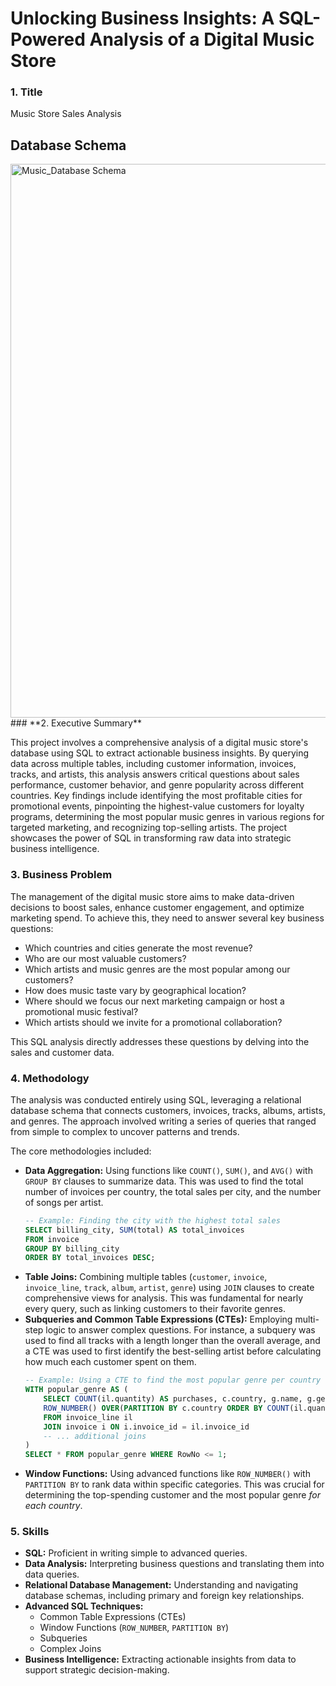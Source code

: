 
# Unlocking Business Insights: A SQL-Powered Analysis of a Digital Music Store

### **1. Title**

Music Store Sales Analysis
## Database Schema
<img width="984" height="886" alt="Music_Database Schema" src="https://github.com/user-attachments/assets/f45c642f-49cc-416d-bc1e-3b13a221bfe2" />
### **2. Executive Summary**

This project involves a comprehensive analysis of a digital music store's database using SQL to extract actionable business insights. By querying data across multiple tables, including customer information, invoices, tracks, and artists, this analysis answers critical questions about sales performance, customer behavior, and genre popularity across different countries. Key findings include identifying the most profitable cities for promotional events, pinpointing the highest-value customers for loyalty programs, determining the most popular music genres in various regions for targeted marketing, and recognizing top-selling artists. The project showcases the power of SQL in transforming raw data into strategic business intelligence.

### **3. Business Problem**

The management of the digital music store aims to make data-driven decisions to boost sales, enhance customer engagement, and optimize marketing spend. To achieve this, they need to answer several key business questions:

  * Which countries and cities generate the most revenue?
  * Who are our most valuable customers?
  * Which artists and music genres are the most popular among our customers?
  * How does music taste vary by geographical location?
  * Where should we focus our next marketing campaign or host a promotional music festival?
  * Which artists should we invite for a promotional collaboration?

This SQL analysis directly addresses these questions by delving into the sales and customer data.

### **4. Methodology**

The analysis was conducted entirely using SQL, leveraging a relational database schema that connects customers, invoices, tracks, albums, artists, and genres. The approach involved writing a series of queries that ranged from simple to complex to uncover patterns and trends.

The core methodologies included:

  * **Data Aggregation:** Using functions like `COUNT()`, `SUM()`, and `AVG()` with `GROUP BY` clauses to summarize data. This was used to find the total number of invoices per country, the total sales per city, and the number of songs per artist.
    ```sql
    -- Example: Finding the city with the highest total sales
    SELECT billing_city, SUM(total) AS total_invoices
    FROM invoice
    GROUP BY billing_city
    ORDER BY total_invoices DESC;
    ```
  * **Table Joins:** Combining multiple tables (`customer`, `invoice`, `invoice_line`, `track`, `album`, `artist`, `genre`) using `JOIN` clauses to create comprehensive views for analysis. This was fundamental for nearly every query, such as linking customers to their favorite genres.
  * **Subqueries and Common Table Expressions (CTEs):** Employing multi-step logic to answer complex questions. For instance, a subquery was used to find all tracks with a length longer than the overall average, and a CTE was used to first identify the best-selling artist before calculating how much each customer spent on them.
    ```sql
    -- Example: Using a CTE to find the most popular genre per country
    WITH popular_genre AS (
        SELECT COUNT(il.quantity) AS purchases, c.country, g.name, g.genre_id,
        ROW_NUMBER() OVER(PARTITION BY c.country ORDER BY COUNT(il.quantity) DESC) AS RowNo
        FROM invoice_line il
        JOIN invoice i ON i.invoice_id = il.invoice_id
        -- ... additional joins
    )
    SELECT * FROM popular_genre WHERE RowNo <= 1;
    ```
  * **Window Functions:** Using advanced functions like `ROW_NUMBER()` with `PARTITION BY` to rank data within specific categories. This was crucial for determining the top-spending customer and the most popular genre *for each country*.

### **5. Skills**

  * **SQL:** Proficient in writing simple to advanced queries.
  * **Data Analysis:** Interpreting business questions and translating them into data queries.
  * **Relational Database Management:** Understanding and navigating database schemas, including primary and foreign key relationships.
  * **Advanced SQL Techniques:**
      * Common Table Expressions (CTEs)
      * Window Functions (`ROW_NUMBER`, `PARTITION BY`)
      * Subqueries
      * Complex Joins
  * **Business Intelligence:** Extracting actionable insights from data to support strategic decision-making.
